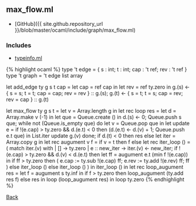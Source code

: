 ## max_flow.ml

- [GitHub]({{ site.github.repository_url }}/blob/master/ocaml/include/graph/max_flow.ml)

### Includes

- [typeinfo.ml](../../../template/typeinfo)

{% highlight ocaml %}
type 't edge = { s : int; t : int; cap : 't ref; rev : 't ref }
type 't graph = 't edge list array

let add_edge ty g s t cap =
  let cap = ref cap in
  let rev = ref ty.zero in
  g.(s) <- { s = s; t = t; cap = cap; rev = rev } :: g.(s);
  g.(t) <- { s = t; t = s; cap = rev; rev = cap } :: g.(t)

let max_flow ty g s t =
  let v = Array.length g in
  let rec loop res =
    let d = Array.make v (-1) in
    let que = Queue.create () in
    d.(s) <- 0;
    Queue.push s que;
    while not (Queue.is_empty que) do
      let v = Queue.pop que in
      let update e =
        if !(e.cap) > ty.zero && d.(e.t) < 0
        then (d.(e.t) <- d.(v) + 1; Queue.push e.t que) in
      List.iter update g.(v)
    done;
    if d.(t) < 0
    then res
    else let iter = Array.copy g in
         let rec augument v f =
           if v = t
           then f
           else let rec iter_loop () =
                  ( match iter.(v) with
                    | [] -> ty.zero
                    | e :: new_iter ->
                       iter.(v) <- new_iter;
                       if !(e.cap) > ty.zero && d.(v) < d.(e.t)
                       then let ff = augument e.t (min f !(e.cap)) in
                            if ff > ty.zero
                            then ( e.cap := ty.sub !(e.cap) ff;
                                   e.rev := ty.add !(e.rev) ff;
                                   ff )
                            else iter_loop ()
                       else iter_loop () ) in
                iter_loop () in
         let rec loop_augument res =
           let f = augument s ty.inf in
           if f > ty.zero then loop_augument (ty.add res f) else res in
         loop (loop_augument res) in
  loop ty.zero
{% endhighlight %}

[Back](../..)
